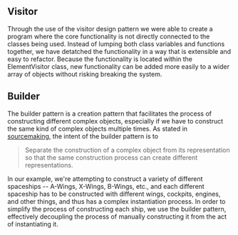 ## Visitor
Through the use of the visitor design pattern we were able to create a program where the core functionality is not directly connected to the classes being used. Instead of lumping both class variables and functions together, we have detatched the functionality in a way that is extensible and easy to refactor. Because the functionality is located within the ElementVisitor class, new functionality can be added more easily to a wider array of objects without risking breaking the system.

## Builder
The builder pattern is a creation pattern that facilitates the process of constructing different complex objects, especially if we have to construct the same kind of complex objects multiple times. As stated in [sourcemaking,]() the intent of the builder pattern is to

> Separate the construction of a complex object from its representation so that the same construction process can create different representations. 

In our example, we're attempting to construct a variety of different spaceships -- A-Wings, X-Wings, B-Wings, etc., and each different spaceship has to be constructed with different wings, cockpits, engines, and other things, and thus has a complex instantiation process. In order to simplify the process of constructing each ship, we use the builder pattern, effectively decoupling the process of manually constructing it from the act of instantiating it. 
